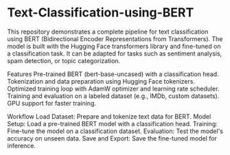 # Text-Classification-using-BERT
This repository demonstrates a complete pipeline for text classification using BERT (Bidirectional Encoder Representations from Transformers). The model is built with the Hugging Face transformers library and fine-tuned on a classification task. It can be adapted for tasks such as sentiment analysis, spam detection, or topic categorization.

Features
Pre-trained BERT (bert-base-uncased) with a classification head.
Tokenization and data preparation using Hugging Face tokenizers.
Optimized training loop with AdamW optimizer and learning rate scheduler.
Training and evaluation on a labeled dataset (e.g., IMDb, custom datasets).
GPU support for faster training.

Workflow
Load Dataset: Prepare and tokenize text data for BERT.
Model Setup: Load a pre-trained BERT model with a classification head.
Training: Fine-tune the model on a classification dataset.
Evaluation: Test the model's accuracy on unseen data.
Save and Export: Save the fine-tuned model for inference.
